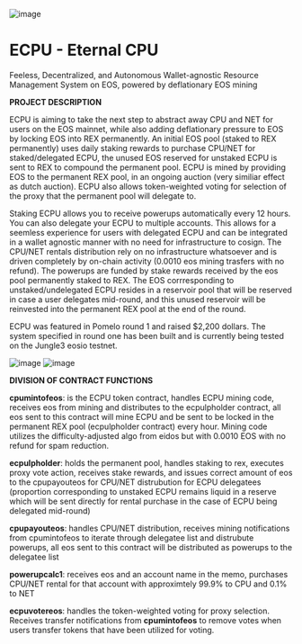 ![image](https://user-images.githubusercontent.com/51843516/149553496-6220c6cb-cdc1-40ce-8e3e-6dcee561c008.png)


# ECPU - Eternal CPU
Feeless, Decentralized, and Autonomous Wallet-agnostic Resource Management System on EOS, powered by deflationary EOS mining 

**PROJECT DESCRIPTION**

ECPU is aiming to take the next step to abstract away CPU and NET for users on the EOS mainnet, while also adding deflationary pressure to EOS by locking EOS into REX permanently. An initial EOS pool (staked to REX permanently) uses daily staking rewards to purchase CPU/NET for staked/delegated ECPU, the unused EOS reserved for unstaked ECPU is sent to REX to compound the permanent pool. ECPU is mined by providing EOS to the permanent REX pool, in an ongoing auction (very similiar effect as dutch auction). ECPU also allows token-weighted voting for selection of the proxy that the permanent pool will delegate to.

Staking ECPU allows you to receive powerups automatically every 12 hours. You can also delegate your ECPU to multiple accounts. This allows for a seemless experience for users with delegated ECPU and can be integrated in a wallet agnostic manner with no need for infrastructure to cosign. The CPU/NET rentals distribution rely on no infrastructure whatsoever and is driven completely by on-chain activity (0.0010 eos mining trasfers with no refund). The powerups are funded by stake rewards received by the eos pool permanently staked to REX. The EOS corrresponding to unstaked/undelegated ECPU resides in a reservoir pool that will be reserved in case a user delegates mid-round, and this unused reservoir will be reinvested into the permanent REX pool at the end of the round.

ECPU was featured in Pomelo round 1 and raised $2,200 dollars. The system specified in round one has been built and is currently being tested on the Jungle3 eosio testnet.


![image](https://user-images.githubusercontent.com/51843516/149643083-1cef6aa1-8e16-4436-a0ad-7bb8bc62f3d0.png)
![image](https://user-images.githubusercontent.com/51843516/151649552-f3aa08ae-e279-4dbb-bcbb-6e57c0728acc.png)



**DIVISION OF CONTRACT FUNCTIONS**

**cpumintofeos**: is the ECPU token contract, handles ECPU mining code, receives eos from mining and distributes to the ecpulpholder contract, all eos sent to this contract will mine ECPU and be sent to be locked in the permanent REX pool (ecpulpholder contract) every hour. Mining code utilizes the difficulty-adjusted algo from eidos but with 0.0010 EOS with no refund for spam reduction. 

**ecpulpholder**: holds the permanent pool, handles staking to rex, executes proxy vote action, receives stake rewards, and issues correct amount of eos to the cpupayouteos for CPU/NET distrubution for ECPU delegatees (proportion corresponding to unstaked ECPU remains liquid in a reserve which will be sent directly for rental purchase in the case of ECPU being delegated mid-round)

**cpupayouteos**: handles CPU/NET distribution, receives mining notifications from cpumintofeos to iterate through delegatee list and distrubute powerups, all eos sent to this contract will be distributed as powerups to the delegatee list

**powerupcalc1**: receives eos and an account name in the memo, purchases CPU/NET rental for that account with approximtely 99.9% to CPU and 0.1% to NET

**ecpuvotereos**: handles the token-weighted voting for proxy selection. Receives transfer notifications from **cpumintofeos** to remove votes when users transfer tokens that have been utilized for voting.







